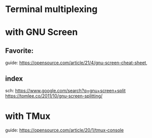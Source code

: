 # Terminal multiplexing

# with GNU Screen
## Favorite:
guide: https://opensource.com/article/21/4/gnu-screen-cheat-sheet,

## index
sch: https://www.google.com/search?q=gnu+screen+split
https://tomlee.co/2011/10/gnu-screen-splitting/

# with TMux
guide: https://opensource.com/article/20/1/tmux-console
